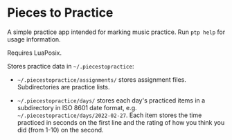 # Pieces to Practice

A simple practice app intended for marking music practice.  Run `ptp help` for usage information.

Requires LuaPosix.

Stores practice data in `~/.piecestopractice`:

  - `~/.piecestopractice/assignments/` stores assignment files.  Subdirectories are practice lists.

  - `~/.piecestopractice/days/` stores each day's practiced items in a subdirectory in ISO 8601 date format, e.g. `~/.piecestopractice/days/2022-02-27`.  Each item stores the time practiced in seconds on the first line and the rating of how you think you did (from 1-10) on the second.
